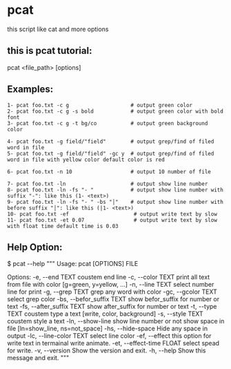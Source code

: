# pcat
this script like cat and more options

## this is pcat tutorial:

pcat <file_path> [options]

## Examples:
    1- pcat foo.txt -c g                    # output green color
    2- pcat foo.txt -c g -s bold            # output green color with bold font
    3- pcat foo.txt -c g -t bg/co           # output green background color

    4- pcat foo.txt -g field/"field"        # output grep/find of filed word in file
    5- pcat foo.txt -g field/"field" -gc y  # output grep/find of filed word in file with yellow color default color is red
    
    6- pcat foo.txt -n 10                   # output 10 number of file
    
    7- pcat foo.txt -ln                     # output show line number
    8- pcat foo.txt -ln -fs "- "            # output show line number with suffix "-": like this (1- <text>)
    9- pcat foo.txt -ln -fs "- " -bs "│"    # output show line number with before suffix "│": like this (|1- <text>)
    10- pcat foo.txt -ef                     # output write text by slow
    11- pcat foo.txt -et 0.07                # output write text by slow with float time default time is 0.03

## Help Option:
$ pcat --help
"""
Usage: pcat [OPTIONS] FILE

Options:
  -e, --end TEXT            coustem end line
  -c, --color TEXT          print all text from file with color [g=green,
                            y=yellow, ...]
  -n, --line TEXT           select number line for print
  -g, --grep TEXT           grep any word with color
  -gc, --gcolor TEXT        select grep color
  -bs, --befor_suffix TEXT  show befor_suffix for number or text
  -fs, --after_suffix TEXT  show after_suffix for number or text
  -t, --type TEXT           coustem type a text [write, color, background]
  -s, --style TEXT          coustem style a text
  -ln, --show-line          show line number or not show space in file
                            [ln=show_line, ns=not_space]
  -hs, --hide-space         Hide any space in output
  -lc, --line-color TEXT    select line color
  -ef, --effect             this option for write text in termainal write
                            animate.
  -et, --effect-time FLOAT  select spead for write.
  -v, --version             Show the version and exit.
  -h, --help                Show this message and exit.
"""
